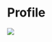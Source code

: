 <h1>Profile</h1>
<img src="https://github.com/SarvangiPatel/sp-projects/commit/b78a767b57303536839191de38ab52a0d46e71c5">

